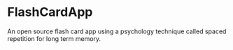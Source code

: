 # FlashCardApp
An open source flash card app using a psychology technique called spaced repetition for long term memory. 
